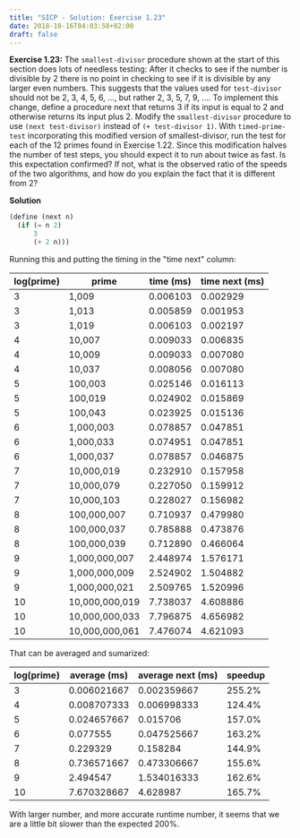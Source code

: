 ```yaml
---
title: "SICP - Solution: Exercise 1.23"
date: 2018-10-16T04:03:58+02:00
draft: false
---
```


**Exercise 1.23:** The `smallest-divisor` procedure shown at the start of this section does lots of needless testing: After it checks to see if the number is divisible by 2 there is no point in checking to see if it is divisible by any larger even numbers. This suggests that the values used for `test-divisor` should not be 2, 3, 4, 5, 6, …, but rather 2, 3, 5, 7, 9, …. To implement this change, define a procedure next that returns 3 if its input is equal to 2 and otherwise returns its input plus 2. Modify the `smallest-divisor` procedure to use `(next test-divisor)` instead of `(+ test-divisor 1)`. With `timed-prime-test` incorporating this modified version of smallest-divisor, run the test for each of the 12 primes found in Exercise 1.22. Since this modification halves the number of test steps, you should expect it to run about twice as fast. Is this expectation confirmed? If not, what is the observed ratio of the speeds of the two algorithms, and how do you explain the fact that it is different from 2?

**Solution**

```scheme
(define (next n)
  (if (= n 2)
      3
      (+ 2 n)))
```

Running this and putting the timing in the "time next" column:

| log(prime) | prime          | time (ms) | time next (ms) |
| ---------- | -------------- | --------- | -------------- |
| 3          | 1,009          | 0.006103  | 0.002929       |
| 3          | 1,013          | 0.005859  | 0.001953       |
| 3          | 1,019          | 0.006103  | 0.002197       |
| 4          | 10,007         | 0.009033  | 0.006835       |
| 4          | 10,009         | 0.009033  | 0.007080       |
| 4          | 10,037         | 0.008056  | 0.007080       |
| 5          | 100,003        | 0.025146  | 0.016113       |
| 5          | 100,019        | 0.024902  | 0.015869       |
| 5          | 100,043        | 0.023925  | 0.015136       |
| 6          | 1,000,003      | 0.078857  | 0.047851       |
| 6          | 1,000,033      | 0.074951  | 0.047851       |
| 6          | 1,000,037      | 0.078857  | 0.046875       |
| 7          | 10,000,019     | 0.232910  | 0.157958       |
| 7          | 10,000,079     | 0.227050  | 0.159912       |
| 7          | 10,000,103     | 0.228027  | 0.156982       |
| 8          | 100,000,007    | 0.710937  | 0.479980       |
| 8          | 100,000,037    | 0.785888  | 0.473876       |
| 8          | 100,000,039    | 0.712890  | 0.466064       |
| 9          | 1,000,000,007  | 2.448974  | 1.576171       |
| 9          | 1,000,000,009  | 2.524902  | 1.504882       |
| 9          | 1,000,000,021  | 2.509765  | 1.520996       |
| 10         | 10,000,000,019 | 7.738037  | 4.608886       |
| 10         | 10,000,000,033 | 7.796875  | 4.656982       |
| 10         | 10,000,000,061 | 7.476074  | 4.621093       |

That can be averaged and sumarized:

| log(prime) | average  (ms) | average next (ms) | speedup |
| ---------- | ------------- | ----------------- | ------- |
| 3          | 0.006021667   | 0.002359667       | 255.2%  |
| 4          | 0.008707333   | 0.006998333       | 124.4%  |
| 5          | 0.024657667   | 0.015706          | 157.0%  |
| 6          | 0.077555      | 0.047525667       | 163.2%  |
| 7          | 0.229329      | 0.158284          | 144.9%  |
| 8          | 0.736571667   | 0.473306667       | 155.6%  |
| 9          | 2.494547      | 1.534016333       | 162.6%  |
| 10         | 7.670328667   | 4.628987          | 165.7%  |

With larger number, and more accurate runtime number, it seems that we are a little bit slower than the expected 200%.